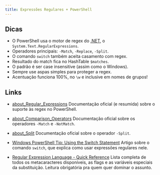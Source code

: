 ```yaml
---
title: Expressões Regulares + PowerShell
---
```


## Dicas

* O PowerShell usa o motor de regex do [.NET](http://aurelio.net/regex/dotnet/), o `System.Text.RegularExpressions`.
* Operadores principais: `-Match`, `-Replace`, `-Split`.
* O comando `switch` também aceita casamento com regex.
* Resultado do match fica no HashTable `$matches`.
* O padrão é ser case insensitive (assim como o Windows).
* Sempre use aspas simples para proteger a regex.
* Acentuação funciona 100%, no `\w` e inclusive em nomes de grupos!


## Links

* [about\_Regular\_Expressions](https://technet.microsoft.com/en-us/library/hh847880.aspx)
Documentação oficial (e resumida) sobre o suporte às regex no PowerShell.

* [about\_Comparison\_Operators](https://technet.microsoft.com/en-us/library/hh847759.aspx)
Documentação oficial sobre os operadores `-Match` e `-NotMatch`.

* [about_Split](https://technet.microsoft.com/en-us/library/hh847811.aspx)
Documentação oficial sobre o operador `-Split`.

* [Windows PowerShell Tip: Using the Switch Statement](https://technet.microsoft.com/en-us/library/ff730937.aspx)
Artigo sobre o comando `switch`, que explica como usar expressões regulares nele.

* [Regular Expression Language - Quick Reference](https://msdn.microsoft.com/en-us/library/az24scfc.aspx)
Lista completa de todos os metacaracteres disponíveis, as flags e as variáveis especiais da substituição. Leitura obrigatória pra quem quer dominar o assunto.
